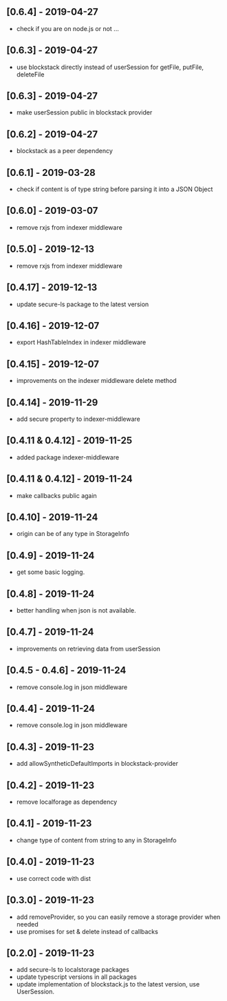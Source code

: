## [0.6.4] - 2019-04-27

- check if you are on node.js or not ...

## [0.6.3] - 2019-04-27

- use blockstack directly instead of userSession for getFile, putFile, deleteFile

## [0.6.3] - 2019-04-27

- make userSession public in blockstack provider

## [0.6.2] - 2019-04-27

- blockstack as a peer dependency

## [0.6.1] - 2019-03-28

- check if content is of type string before parsing it into a JSON Object

## [0.6.0] - 2019-03-07

- remove rxjs from indexer middleware

## [0.5.0] - 2019-12-13

- remove rxjs from indexer middleware

## [0.4.17] - 2019-12-13

- update secure-ls package to the latest version

## [0.4.16] - 2019-12-07

- export HashTableIndex in indexer middleware

## [0.4.15] - 2019-12-07

- improvements on the indexer middleware delete method

## [0.4.14] - 2019-11-29

- add secure property to indexer-middleware

## [0.4.11 & 0.4.12] - 2019-11-25

- added package indexer-middleware

## [0.4.11 & 0.4.12] - 2019-11-24

- make callbacks public again

## [0.4.10] - 2019-11-24

- origin can be of any type in StorageInfo

## [0.4.9] - 2019-11-24

- get some basic logging.

## [0.4.8] - 2019-11-24

- better handling when json is not available.

## [0.4.7] - 2019-11-24

- improvements on retrieving data from userSession

## [0.4.5 - 0.4.6] - 2019-11-24

- remove console.log in json middleware

## [0.4.4] - 2019-11-24

- remove console.log in json middleware

## [0.4.3] - 2019-11-23

- add allowSyntheticDefaultImports in blockstack-provider

## [0.4.2] - 2019-11-23

- remove localforage as dependency

## [0.4.1] - 2019-11-23

- change type of content from string to any in StorageInfo

## [0.4.0] - 2019-11-23

- use correct code with dist

## [0.3.0] - 2019-11-23

- add removeProvider, so you can easily remove a storage provider when needed
- use promises for set & delete instead of callbacks

## [0.2.0] - 2019-11-23

- add secure-ls to localstorage packages
- update typescript versions in all packages
- update implementation of blockstack.js to the latest version, use UserSession.